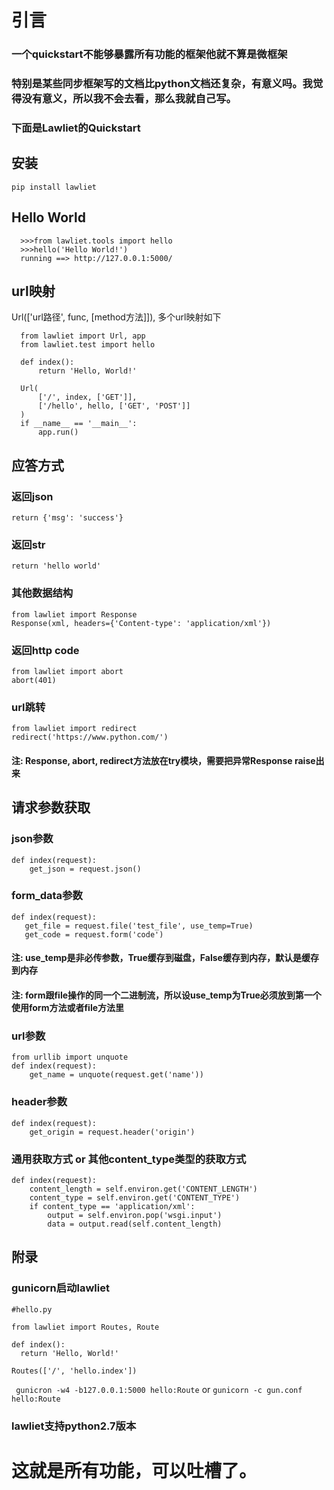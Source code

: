 <h1>引言</h1>
<h3>一个quickstart不能够暴露所有功能的框架他就不算是微框架</h3>

<h3>特别是某些同步框架写的文档比python文档还复杂，有意义吗。我觉得没有意义，所以我不会去看，那么我就自己写。</h3>

<h3>下面是Lawliet的Quickstart</h3>

<h2>安装</h2>

`pip install lawliet`


<h2>Hello World</h2>

      >>>from lawliet.tools import hello
      >>>hello('Hello World!')
      running ==> http://127.0.0.1:5000/


<h2>url映射</h2>

   Url(['url路径', func, [method方法]]),  多个url映射如下

      from lawliet import Url, app
      from lawliet.test import hello
      
      def index():
          return 'Hello, World!'

      Url(
          ['/', index, ['GET']], 
          ['/hello', hello, ['GET', 'POST']]
      )
      if __name__ == '__main__':
          app.run()

<h2>应答方式</h2>

<h3>返回json</h3>

`return {'msg': 'success'}`

<h3>返回str</h3>

`return 'hello world'`

<h3>其他数据结构</h3>

	from lawliet import Response
	Response(xml, headers={'Content-type': 'application/xml'})
	
<h3>返回http code</h3>

	from lawliet import abort
	abort(401)

<h3>url跳转</h3>

	from lawliet import redirect
	redirect('https://www.python.com/')

<h4>注: Response, abort, redirect方法放在try模块，需要把异常Response raise出来<h4>

<h2>请求参数获取</h2>

<h3>json参数</h3>

	def index(request):
	    get_json = request.json()
	    
<h3>form_data参数</h3>
	
	def index(request):
	   get_file = request.file('test_file', use_temp=True)
	   get_code = request.form('code')

<h4>注: use_temp是非必传参数，True缓存到磁盘，False缓存到内存，默认是缓存到内存<h4>

<h4>注: form跟file操作的同一个二进制流，所以设use_temp为True必须放到第一个使用form方法或者file方法里<h4>
   
   
<h3>url参数</h3>

	from urllib import unquote
	def index(request):
	    get_name = unquote(request.get('name'))

<h3>header参数</h3>
    
	def index(request):
	    get_origin = request.header('origin')

<h3>通用获取方式 or 其他content_type类型的获取方式</h3>

	def index(request):
	    content_length = self.environ.get('CONTENT_LENGTH')
	    content_type = self.environ.get('CONTENT_TYPE')
	    if content_type == 'application/xml':
		    output = self.environ.pop('wsgi.input')
		    data = output.read(self.content_length)
	 
<h2>附录</h2>

<h3>gunicorn启动lawliet</h3>
	 
	#hello.py  
	
	from lawliet import Routes, Route
	
	def index():
	  return 'Hello, World!'
	  
	Routes(['/', 'hello.index'])

` gunicron -w4 -b127.0.0.1:5000 hello:Route` or `gunicorn -c gun.conf hello:Route`

<h3>lawliet支持python2.7版本</h3>
	
	    
	    
<h1>这就是所有功能，可以吐槽了。<h1>
    

    
    

